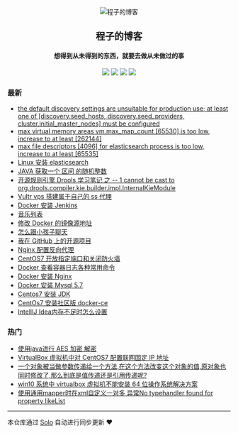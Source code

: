 <p align="center"><img alt="程子的博客" src="http://www.qiniudns.chengzime.com.cn/%E5%A4%B4%E5%83%8F"></p><h2 align="center">
程子的博客
</h2>

<h4 align="center">想得到从未得到的东西，就要去做从未做过的事</h4>
<p align="center"><a title="程子的博客" target="_blank" href="https://github.com/chengzime/solo-blog"><img src="https://img.shields.io/github/last-commit/chengzime/solo-blog.svg?style=flat-square&color=FF9900"></a>
<a title="GitHub repo size in bytes" target="_blank" href="https://github.com/chengzime/solo-blog"><img src="https://img.shields.io/github/repo-size/chengzime/solo-blog.svg?style=flat-square"></a>
<a title="Solo Version" target="_blank" href="https://github.com/b3log/solo/releases"><img src="https://img.shields.io/badge/solo-3.6.3-f1e05a.svg?style=flat-square&color=blueviolet"></a>
<a title="Hits" target="_blank" href="https://github.com/b3log/hits"><img src="https://hits.b3log.org/chengzime/solo-blog.svg"></a></p>

### 最新

* [the default discovery settings are unsuitable for production use; at least one of [discovery.seed_hosts, discovery.seed_providers, cluster.initial_master_nodes] must be configured](https://www.chengzime.com.cn/articles/2019/10/28/1572256454510.html)
* [max virtual memory areas vm.max_map_count [65530] is too low, increase to at least [262144]](https://www.chengzime.com.cn/articles/2019/10/28/1572256100073.html)
* [max file descriptors [4096] for elasticsearch process is too low, increase to at least [65535]](https://www.chengzime.com.cn/articles/2019/10/28/1572255315321.html)
* [Linux 安装 elasticsearch](https://www.chengzime.com.cn/articles/2019/10/28/1572255044387.html)
* [JAVA 获取一个 区间 的随机整数](https://www.chengzime.com.cn/articles/2019/09/11/1568199355949.html)
* [开源规则引擎 Drools 学习笔记 之 -- 1 cannot be cast to org.drools.compiler.kie.builder.impl.InternalKieModule](https://www.chengzime.com.cn/articles/2019/09/11/1568195807017.html)
* [Vultr vps 搭建属于自己的 ss 代理](https://www.chengzime.com.cn/articles/2019/08/22/1566464030235.html)
* [Docker 安装 Jenkins](https://www.chengzime.com.cn/articles/2019/08/19/1566205996451.html)
* [音乐列表](https://www.chengzime.com.cn/articles/2019/08/19/1566202365980.html)
* [修改 Docker 的镜像源地址](https://www.chengzime.com.cn/articles/2019/08/19/1566196113907.html)
* [怎么跟小孩子聊天](https://www.chengzime.com.cn/articles/2019/08/17/1566022949151.html)
* [我在 GitHub 上的开源项目](https://www.chengzime.com.cn/my-github-repos)
* [Nginx 配置反向代理](https://www.chengzime.com.cn/articles/2019/08/15/1565864216388.html)
* [CentOS7 开放指定端口和关闭防火墙](https://www.chengzime.com.cn/articles/2019/08/15/1565852767719.html)
* [Docker 查看容器日志各种常用命令](https://www.chengzime.com.cn/articles/2019/08/13/1565693875276.html)
* [Docker 安装 Nginx](https://www.chengzime.com.cn/articles/2019/08/08/1565249176000.html)
* [Docker 安装 Mysql 5.7](https://www.chengzime.com.cn/articles/2019/08/07/1565175605000.html)
* [Centos7 安装 JDK](https://www.chengzime.com.cn/articles/2019/08/07/1565172836000.html)
* [CentOs7 安装社区版 docker-ce](https://www.chengzime.com.cn/articles/2019/08/07/1565170875000.html)
* [IntellIJ Idea内存不足时怎么设置](https://www.chengzime.com.cn/articles/2019/08/06/1565083104000.html)

### 热门

* [使用java进行  AES 加密 解密](https://www.chengzime.com.cn/articles/2017/08/30/1504061852000.html)
* [VirtualBox 虚拟机中对 CentOS7 配置联网固定 IP 地址](https://www.chengzime.com.cn/articles/2019/08/02/1564712795000.html)
* [一个对象被当做参数传递给一个方法,在这个方法改变这个对象的值,原对象也同时修改了,那么到底是值传递还是引用传递呢?](https://www.chengzime.com.cn/articles/2019/07/08/1562575854000.html)
* [win10 系统中 virtualbox 虚拟机不能安装 64 位操作系统解决方案](https://www.chengzime.com.cn/articles/2019/08/01/1564626395000.html)
* [使用通用mapper时在xml自定义一对多 异常No typehandler found for property likeList](https://www.chengzime.com.cn/articles/2019/07/15/1563160495000.html)



---

本仓库通过 [Solo](https://github.com/b3log/solo) 自动进行同步更新 ❤️ 